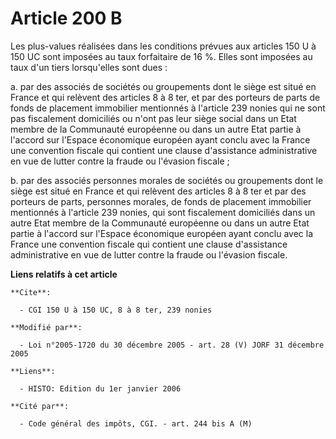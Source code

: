# Article 200 B

Les plus-values réalisées dans les conditions prévues aux articles 150 U à 150 UC sont imposées au taux forfaitaire de 16 %.
Elles sont imposées au taux d'un tiers lorsqu'elles sont dues :

a. par des associés de sociétés ou groupements dont le siège est situé en France et qui relèvent des articles 8 à 8 ter, et
par des porteurs de parts de fonds de placement immobilier mentionnés à l'article 239 nonies qui ne sont pas fiscalement
domiciliés ou n'ont pas leur siège social dans un Etat membre de la Communauté européenne ou dans un autre Etat partie à
l'accord sur l'Espace économique européen ayant conclu avec la France une convention fiscale qui contient une clause
d'assistance administrative en vue de lutter contre la fraude ou l'évasion fiscale ;

b. par des associés personnes morales de sociétés ou groupements dont le siège est situé en France et qui relèvent des
articles 8 à 8 ter et par des porteurs de parts, personnes morales, de fonds de placement immobilier mentionnés à l'article
239 nonies, qui sont fiscalement domiciliés dans un autre Etat membre de la Communauté européenne ou dans un autre Etat
partie à l'accord sur l'Espace économique européen ayant conclu avec la France une convention fiscale qui contient une clause
d'assistance administrative en vue de lutter contre la fraude ou l'évasion fiscale.

**Liens relatifs à cet article**

	**Cite**:

	  - CGI 150 U à 150 UC, 8 à 8 ter, 239 nonies

	**Modifié par**:

	  - Loi n°2005-1720 du 30 décembre 2005 - art. 28 (V) JORF 31 décembre 2005

	**Liens**:

	  - HISTO: Edition du 1er janvier 2006

	**Cité par**:

	  - Code général des impôts, CGI. - art. 244 bis A (M)
